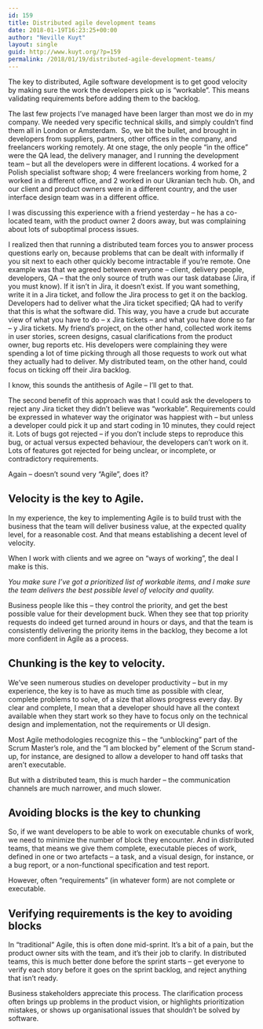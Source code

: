 ```yaml
---
id: 159
title: Distributed agile development teams
date: 2018-01-19T16:23:25+00:00
author: "Neville Kuyt"
layout: single
guid: http://www.kuyt.org/?p=159
permalink: /2018/01/19/distributed-agile-development-teams/
---
```

The key to distributed, Agile software development is to get good velocity by making sure the work the developers pick up is &#8220;workable&#8221;. This means validating requirements before adding them to the backlog.

The last few projects I&#8217;ve managed have been larger than most we do in my company. We needed very specific technical skills, and simply couldn&#8217;t find them all in London or Amsterdam.  So, we bit the bullet, and brought in developers from suppliers, partners, other offices in the company, and freelancers working remotely. At one stage, the only people &#8220;in the office&#8221; were the QA lead, the delivery manager, and I running the development team &#8211; but all the developers were in different locations. 4 worked for a Polish specialist software shop; 4 were freelancers working from home, 2 worked in a different office, and 2 worked in our Ukranian tech hub. Oh, and our client and product owners were in a different country, and the user interface design team was in a different office.

I was discussing this experience with a friend yesterday &#8211; he has a co-located team, with the product owner 2 doors away, but was complaining about lots of suboptimal process issues.

I realized then that running a distributed team forces you to answer process questions early on, because problems that can be dealt with informally if you sit next to each other quickly become intractable if you&#8217;re remote. One example was that we agreed between everyone &#8211; client, delivery people, developers, QA &#8211; that the only source of truth was our task database (Jira, if you must know). If it isn&#8217;t in Jira, it doesn&#8217;t exist. If you want something, write it in a Jira ticket, and follow the Jira process to get it on the backlog. Developers had to deliver what the Jira ticket specified; QA had to verify that this is what the software did. This way, you have a crude but accurate view of what you have to do &#8211; x Jira tickets &#8211; and what you have done so far &#8211; y Jira tickets. My friend&#8217;s project, on the other hand, collected work items in user stories, screen designs, casual clarifications from the product owner, bug reports etc. His developers were complaining they were spending a lot of time picking through all those requests to work out what they actually had to deliver. My distributed team, on the other hand, could focus on ticking off their Jira backlog.

I know, this sounds the antithesis of Agile &#8211; I&#8217;ll get to that.

The second benefit of this approach was that I could ask the developers to reject any Jira ticket they didn&#8217;t believe was &#8220;workable&#8221;. Requirements could be expressed in whatever way the originator was happiest with &#8211; but unless a developer could pick it up and start coding in 10 minutes, they could reject it. Lots of bugs got rejected &#8211; if you don&#8217;t include steps to reproduce this bug, or actual versus expected behaviour, the developers can&#8217;t work on it. Lots of features got rejected for being unclear, or incomplete, or contradictory requirements.

Again &#8211; doesn&#8217;t sound very &#8220;Agile&#8221;, does it?

## Velocity is the key to Agile.

In my experience, the key to implementing Agile is to build trust with the business that the team will deliver business value, at the expected quality level, for a reasonable cost. And that means establishing a decent level of velocity.

When I work with clients and we agree on &#8220;ways of working&#8221;, the deal I make is this.

_You make sure I&#8217;ve got a prioritized list of workable items, and I make sure the team delivers the best possible level of velocity and quality._

Business people like this &#8211; they control the priority, and get the best possible value for their development buck. When they see that top priority requests do indeed get turned around in hours or days, and that the team is consistently delivering the priority items in the backlog, they become a lot more confident in Agile as a process.

## Chunking is the key to velocity.

We&#8217;ve seen numerous studies on developer productivity &#8211; but in my experience, the key is to have as much time as possible with clear, complete problems to solve, of a size that allows progress every day. By clear and complete, I mean that a developer should have all the context available when they start work so they have to focus only on the technical design and implementation, not the requirements or UI design.

Most Agile methodologies recognize this &#8211; the &#8220;unblocking&#8221; part of the Scrum Master&#8217;s role, and the &#8220;I am blocked by&#8221; element of the Scrum stand-up, for instance, are designed to allow a developer to hand off tasks that aren&#8217;t executable.

But with a distributed team, this is much harder &#8211; the communication channels are much narrower, and much slower.

## Avoiding blocks is the key to chunking

So, if we want developers to be able to work on executable chunks of work, we need to minimize the number of block they encounter. And in distributed teams, that means we give them complete, executable pieces of work, defined in one or two artefacts &#8211; a task, and a visual design, for instance, or a bug report, or a non-functional specification and test report.

However, often &#8220;requirements&#8221; (in whatever form) are not complete or executable.

## Verifying requirements is the key to avoiding blocks

In &#8220;traditional&#8221; Agile, this is often done mid-sprint. It&#8217;s a bit of a pain, but the product owner sits with the team, and it&#8217;s their job to clarify. In distributed teams, this is much better done before the sprint starts &#8211; get everyone to verify each story before it goes on the sprint backlog, and reject anything that isn&#8217;t ready.

Business stakeholders appreciate this process. The clarification process often brings up problems in the product vision, or highlights prioritization mistakes, or shows up organisational issues that shouldn&#8217;t be solved by software.